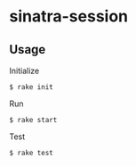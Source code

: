 # sinatra-session

## Usage

Initialize
```
$ rake init
```

Run
```
$ rake start
```

Test
```
$ rake test
```
